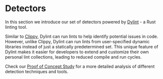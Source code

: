 # Detectors

In this section we introduce our set of detectors powered by [Dylint](https://github.com/trailofbits/dylint) - a Rust linting tool. 

Similar to [Clippy](https://github.com/rust-lang/rust-clippy), Dylint can run lints to help identify potential issues in code. However, unlike Clippy, Dylint can run lints from user-specified dynamic libraries instead of just a statically predetermined set. This unique feature of Dylint makes it easier for developers to extend and customize their own personal lint collections, leading to reduced compile and run cycles.

Check our [Proof of Concept Study](https://github.com/CoinFabrik/web3-grant/tree/main/detectors) for a more detailed analysis of different detection techniques and tools.
